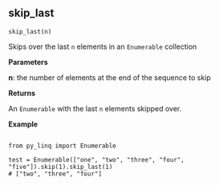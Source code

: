 ## skip_last

`skip_last(n)`

Skips over the last `n` elements in an `Enumerable` collection

**Parameters**

__n__: the number of elements at the end of the sequence to skip

**Returns**

An `Enumerable` with the last `n` elements skipped over.

**Example**

<pre><code>
from py_linq import Enumerable

test = Enumerable(["one", "two", "three", "four", "five"]).skip(1).skip_last(1)
# ["two", "three", "four"]
</code></pre>
